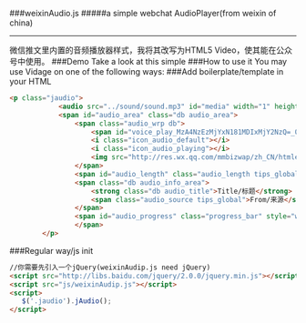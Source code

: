 ###weixinAudio.js
#####a simple webchat AudioPlayer(from weixin of china)
* * *
微信推文里内置的音频播放器样式，我将其改写为HTML5 Video，使其能在公众号中使用。
###Demo
Take a look at this simple
###How to use it
You may use Vidage on one of the following ways:
###Add boilerplate/template in your HTML
```html
<p class="jaudio">
			<audio src="../sound/sound.mp3" id="media" width="1" height="1" preload></audio>
			<span id="audio_area" class="db audio_area">
				<span class="audio_wrp db">
					<span id="voice_play_MzA4NzEzMjYxN181MDIxMjY2NzQ=_0" class="audio_play_area">
					<i class="icon_audio_default"></i>
					<i class="icon_audio_playing"></i>
					<img src="http://res.wx.qq.com/mmbizwap/zh_CN/htmledition/images/icon/appmsg/audio/icon_audio_unread26f1f1.png" alt="" class="pic_audio_default">
                </span>
				<span id="audio_length" class="audio_length tips_global">3:07</span>
				<span class="db audio_info_area">
                	<strong class="db audio_title">Title/标题</strong> 
                	<span class="audio_source tips_global">From/来源</span>
				</span>
				<span id="audio_progress" class="progress_bar" style="width: 0%;"></span>
				</span>
		</p>
```
###Regular way/js init
```html
//你需要先引入一个jQuery(weixinAudip.js need jQuery)
<script src="http://libs.baidu.com/jquery/2.0.0/jquery.min.js"></script>
<script src="js/weixinAudip.js"></script>
<script>
   $('.jaudio').jAudio();
</script>
```
